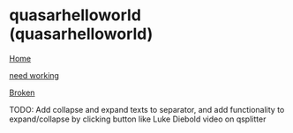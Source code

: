 # quasarhelloworld (quasarhelloworld)

[Home](https://mohankumargupta.github.io/quasarhelloworld/)

[need working](https://mohankumargupta.github.io/quasarhelloworld/#/original)

[Broken](https://mohankumargupta.github.io/quasarhelloworld/#/fullhtml)


TODO: Add collapse and expand texts to separator, and add functionality to expand/collapse
      by clicking button like Luke Diebold video on qsplitter

      